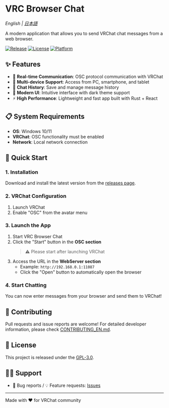 # VRC Browser Chat

_English | [日本語](README.md)_

A modern application that allows you to send VRChat chat messages from a web browser.

[![Release](https://img.shields.io/github/v/release/kanaru0928/vrc-browser-chat)](https://github.com/kanaru0928/vrc-browser-chat/releases)
[![License](https://img.shields.io/github/license/kanaru0928/vrc-browser-chat)](LICENSE)
[![Platform](https://img.shields.io/badge/platform-Windows-blue)](https://github.com/kanaru0928/vrc-browser-chat)

## ✨ Features

- 🚀 **Real-time Communication**: OSC protocol communication with VRChat
- 📱 **Multi-device Support**: Access from PC, smartphone, and tablet
- 💾 **Chat History**: Save and manage message history
- 🎨 **Modern UI**: Intuitive interface with dark theme support
- ⚡ **High Performance**: Lightweight and fast app built with Rust + React

## 📋 System Requirements

- **OS**: Windows 10/11
- **VRChat**: OSC functionality must be enabled
- **Network**: Local network connection

## 🚀 Quick Start

### 1. Installation

Download and install the latest version from the [releases page](https://github.com/kanaru0928/vrc-browser-chat/releases).

### 2. VRChat Configuration

1. Launch VRChat
2. Enable "OSC" from the avatar menu

### 3. Launch the App

1. Start VRC Browser Chat
2. Click the "Start" button in the **OSC section**
   > ⚠️ Please start after launching VRChat
3. Access the URL in the **WebServer section**
   - Example: `http://192.168.0.1:11087`
   - Click the "Open" button to automatically open the browser

### 4. Start Chatting

You can now enter messages from your browser and send them to VRChat!

## 🤝 Contributing

Pull requests and issue reports are welcome! For detailed developer information, please check [CONTRIBUTING_EN.md](docs/CONTRIBUTING_EN.md).

## 📄 License

This project is released under the [GPL-3.0](LICENSE).

## 🙋‍♂️ Support

- 🐛 Bug reports / 💡 Feature requests: [Issues](https://github.com/kanaru0928/vrc-browser-chat/issues)

---

Made with ❤️ for VRChat community
